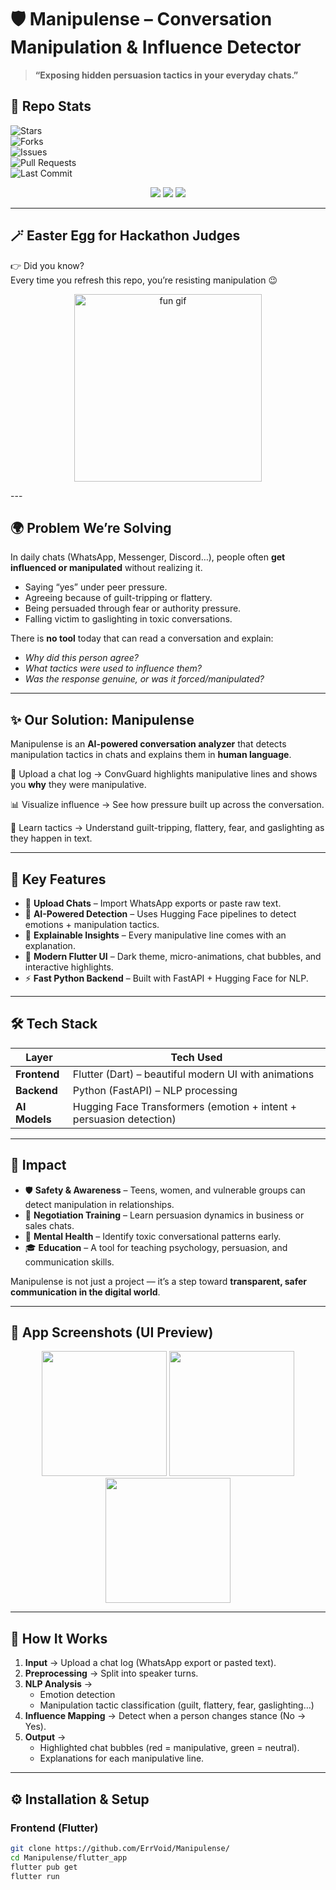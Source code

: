 # 🛡️ Manipulense – Conversation Manipulation & Influence Detector  

> **“Exposing hidden persuasion tactics in your everyday chats.”**

## 🚀 Repo Stats  

![Stars](https://img.shields.io/github/stars/ErrVoid/Manipulense?style=social)  
![Forks](https://img.shields.io/github/forks/ErrVoid/Manipulense?style=social)  
![Issues](https://img.shields.io/github/issues/ErrVoid/Manipulense)  
![Pull Requests](https://img.shields.io/github/issues-pr/ErrVoid/Manipulense)  
![Last Commit](https://img.shields.io/github/last-commit/ErrVoid/Manipulense)  

<p align="center">
  <img src="https://img.shields.io/badge/Made%20With-%F0%9F%90%8D%20Python-blue?style=for-the-badge&logo=python" />
  <img src="https://img.shields.io/badge/Frontend-Flutter-blue?style=for-the-badge&logo=flutter" />
  <img src="https://img.shields.io/badge/AI-HuggingFace-orange?style=for-the-badge&logo=huggingface" />
</p>

---


## 🪄 Easter Egg for Hackathon Judges  

👉 Did you know?  
Every time you refresh this repo, you’re resisting manipulation 😉  

<p align="center">
  <img src="https://media.giphy.com/media/26tPplGWjN0xLybiU/giphy.gif" width="300" alt="fun gif"/>
</p>
---

## 🌍 Problem We’re Solving  
In daily chats (WhatsApp, Messenger, Discord…), people often **get influenced or manipulated** without realizing it.  
- Saying “yes” under peer pressure.  
- Agreeing because of guilt-tripping or flattery.  
- Being persuaded through fear or authority pressure.  
- Falling victim to gaslighting in toxic conversations.  

There is **no tool** today that can read a conversation and explain:  
- *Why did this person agree?*  
- *What tactics were used to influence them?*  
- *Was the response genuine, or was it forced/manipulated?*  

---

## ✨ Our Solution: Manipulense  
Manipulense is an **AI-powered conversation analyzer** that detects manipulation tactics in chats and explains them in **human language**.  

💬 Upload a chat log → ConvGuard highlights manipulative lines and shows you **why** they were manipulative.  

📊 Visualize influence → See how pressure built up across the conversation.  

🔎 Learn tactics → Understand guilt-tripping, flattery, fear, and gaslighting as they happen in text.  

---

## 🎯 Key Features  

- 📑 **Upload Chats** – Import WhatsApp exports or paste raw text.  
- 🧠 **AI-Powered Detection** – Uses Hugging Face pipelines to detect emotions + manipulation tactics.  
- 🔎 **Explainable Insights** – Every manipulative line comes with an explanation.   
- 🎨 **Modern Flutter UI** – Dark theme, micro-animations, chat bubbles, and interactive highlights.  
- ⚡ **Fast Python Backend** – Built with FastAPI + Hugging Face for NLP.  

---

## 🛠 Tech Stack  

| Layer        | Tech Used |
|--------------|-----------|
| **Frontend** | Flutter (Dart) – beautiful modern UI with animations |
| **Backend**  | Python (FastAPI) – NLP processing |
| **AI Models**| Hugging Face Transformers (emotion + intent + persuasion detection) |

---

## 🚀 Impact  

- 🛡 **Safety & Awareness** – Teens, women, and vulnerable groups can detect manipulation in relationships.  
- 🤝 **Negotiation Training** – Learn persuasion dynamics in business or sales chats.  
- 🧠 **Mental Health** – Identify toxic conversational patterns early.  
- 🎓 **Education** – A tool for teaching psychology, persuasion, and communication skills.  

Manipulense is not just a project — it’s a step toward **transparent, safer communication in the digital world**.  

---

## 📸 App Screenshots (UI Preview)  

<p align="center">
  <img src="https://via.placeholder.com/300x600.png?text=Home+Screen" width="200"/>
  <img src="https://via.placeholder.com/300x600.png?text=Chat+Analysis" width="200"/>
  <img src="https://via.placeholder.com/300x600.png?text=Influence+Graph" width="200"/>
</p>

---

## 🧩 How It Works  

1. **Input** → Upload a chat log (WhatsApp export or pasted text).  
2. **Preprocessing** → Split into speaker turns.  
3. **NLP Analysis** →  
   - Emotion detection  
   - Manipulation tactic classification (guilt, flattery, fear, gaslighting…)  
4. **Influence Mapping** → Detect when a person changes stance (No → Yes).  
5. **Output** →  
   - Highlighted chat bubbles (red = manipulative, green = neutral).  
   - Explanations for each manipulative line.  

---

## ⚙️ Installation & Setup  

### Frontend (Flutter)  
```bash
git clone https://github.com/ErrVoid/Manipulense/
cd Manipulense/flutter_app
flutter pub get
flutter run

